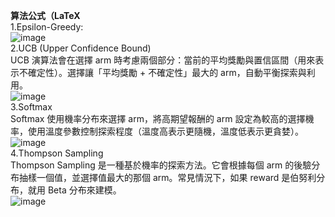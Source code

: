 **算法公式（LaTeX**<br>
1.Epsilon-Greedy:<br>
![image](https://github.com/user-attachments/assets/a4232d15-ab5c-4bf2-adf2-d187dbc71339)<br>
2.UCB (Upper Confidence Bound)<br>
UCB 演算法會在選擇 arm 時考慮兩個部分：當前的平均獎勵與置信區間（用來表示不確定性）。選擇讓「平均獎勵 + 不確定性」最大的 arm，自動平衡探索與利用。<br>
![image](https://github.com/user-attachments/assets/a66e6e6e-4de3-43f5-a1c4-7f6ebde40a2b)<br>
3.Softmax<br>
Softmax 使用機率分布來選擇 arm，將高期望報酬的 arm 設定為較高的選擇機率，使用溫度參數控制探索程度（溫度高表示更隨機，溫度低表示更貪婪）。<br>
![image](https://github.com/user-attachments/assets/edbc6e61-8773-4bd7-9e3a-9299a68f6f50)<br>
4.Thompson Sampling<br>
Thompson Sampling 是一種基於機率的探索方法。它會根據每個 arm 的後驗分布抽樣一個值，並選擇值最大的那個 arm。常見情況下，如果 reward 是伯努利分布，就用 Beta 分布來建模。<br>
![image](https://github.com/user-attachments/assets/781ff234-c4ff-4536-b779-a45d06ddb2b5)<br>




